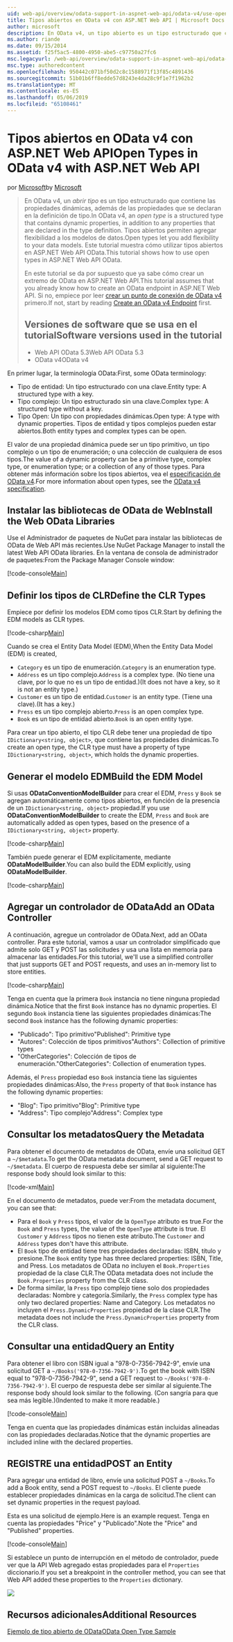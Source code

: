 ```yaml
---
uid: web-api/overview/odata-support-in-aspnet-web-api/odata-v4/use-open-types-in-odata-v4
title: Tipos abiertos en OData v4 con ASP.NET Web API | Microsoft Docs
author: microsoft
description: En OData v4, un tipo abierto es un tipo estructurado que contiene las propiedades dinámicas, además de las propiedades que se declaran en la definición de tipo. Abrir...
ms.author: riande
ms.date: 09/15/2014
ms.assetid: f25f5ac5-4800-4950-abe5-c97750a27fc6
msc.legacyurl: /web-api/overview/odata-support-in-aspnet-web-api/odata-v4/use-open-types-in-odata-v4
msc.type: authoredcontent
ms.openlocfilehash: 950442c071bf50d2c8c1588971f13f85c4891436
ms.sourcegitcommit: 51b01b6ff8edde57d8243e4da28c9f1e7f1962b2
ms.translationtype: MT
ms.contentlocale: es-ES
ms.lasthandoff: 05/06/2019
ms.locfileid: "65108461"
---
```

# <a name="open-types-in-odata-v4-with-aspnet-web-api"></a><span data-ttu-id="c9c27-104">Tipos abiertos en OData v4 con ASP.NET Web API</span><span class="sxs-lookup"><span data-stu-id="c9c27-104">Open Types in OData v4 with ASP.NET Web API</span></span>

<span data-ttu-id="c9c27-105">por [Microsoft](https://github.com/microsoft)</span><span class="sxs-lookup"><span data-stu-id="c9c27-105">by [Microsoft](https://github.com/microsoft)</span></span>

> <span data-ttu-id="c9c27-106">En OData v4, un *abrir tipo* es un tipo estructurado que contiene las propiedades dinámicas, además de las propiedades que se declaran en la definición de tipo.</span><span class="sxs-lookup"><span data-stu-id="c9c27-106">In OData v4, an *open type* is a structured type that contains dynamic properties, in addition to any properties that are declared in the type definition.</span></span> <span data-ttu-id="c9c27-107">Tipos abiertos permiten agregar flexibilidad a los modelos de datos.</span><span class="sxs-lookup"><span data-stu-id="c9c27-107">Open types let you add flexibility to your data models.</span></span> <span data-ttu-id="c9c27-108">Este tutorial muestra cómo utilizar tipos abiertos en ASP.NET Web API OData.</span><span class="sxs-lookup"><span data-stu-id="c9c27-108">This tutorial shows how to use open types in ASP.NET Web API OData.</span></span>
> 
> <span data-ttu-id="c9c27-109">En este tutorial se da por supuesto que ya sabe cómo crear un extremo de OData en ASP.NET Web API.</span><span class="sxs-lookup"><span data-stu-id="c9c27-109">This tutorial assumes that you already know how to create an OData endpoint in ASP.NET Web API.</span></span> <span data-ttu-id="c9c27-110">Si no, empiece por leer [crear un punto de conexión de OData v4](create-an-odata-v4-endpoint.md) primero.</span><span class="sxs-lookup"><span data-stu-id="c9c27-110">If not, start by reading [Create an OData v4 Endpoint](create-an-odata-v4-endpoint.md) first.</span></span>
> 
> ## <a name="software-versions-used-in-the-tutorial"></a><span data-ttu-id="c9c27-111">Versiones de software que se usa en el tutorial</span><span class="sxs-lookup"><span data-stu-id="c9c27-111">Software versions used in the tutorial</span></span>
> 
> 
> - <span data-ttu-id="c9c27-112">Web API OData 5.3</span><span class="sxs-lookup"><span data-stu-id="c9c27-112">Web API OData 5.3</span></span>
> - <span data-ttu-id="c9c27-113">OData v4</span><span class="sxs-lookup"><span data-stu-id="c9c27-113">OData v4</span></span>

<span data-ttu-id="c9c27-114">En primer lugar, la terminología OData:</span><span class="sxs-lookup"><span data-stu-id="c9c27-114">First, some OData terminology:</span></span>

- <span data-ttu-id="c9c27-115">Tipo de entidad: Un tipo estructurado con una clave.</span><span class="sxs-lookup"><span data-stu-id="c9c27-115">Entity type: A structured type with a key.</span></span>
- <span data-ttu-id="c9c27-116">Tipo complejo: Un tipo estructurado sin una clave.</span><span class="sxs-lookup"><span data-stu-id="c9c27-116">Complex type: A structured type without a key.</span></span>
- <span data-ttu-id="c9c27-117">Tipo Open: Un tipo con propiedades dinámicas.</span><span class="sxs-lookup"><span data-stu-id="c9c27-117">Open type: A type with dynamic properties.</span></span> <span data-ttu-id="c9c27-118">Tipos de entidad y tipos complejos pueden estar abiertos.</span><span class="sxs-lookup"><span data-stu-id="c9c27-118">Both entity types and complex types can be open.</span></span>

<span data-ttu-id="c9c27-119">El valor de una propiedad dinámica puede ser un tipo primitivo, un tipo complejo o un tipo de enumeración; o una colección de cualquiera de esos tipos.</span><span class="sxs-lookup"><span data-stu-id="c9c27-119">The value of a dynamic property can be a primitive type, complex type, or enumeration type; or a collection of any of those types.</span></span> <span data-ttu-id="c9c27-120">Para obtener más información sobre los tipos abiertos, vea el [especificación de OData v4](http://www.odata.org/documentation/odata-version-4-0/).</span><span class="sxs-lookup"><span data-stu-id="c9c27-120">For more information about open types, see the [OData v4 specification](http://www.odata.org/documentation/odata-version-4-0/).</span></span>

## <a name="install-the-web-odata-libraries"></a><span data-ttu-id="c9c27-121">Instalar las bibliotecas de OData de Web</span><span class="sxs-lookup"><span data-stu-id="c9c27-121">Install the Web OData Libraries</span></span>

<span data-ttu-id="c9c27-122">Use el Administrador de paquetes de NuGet para instalar las bibliotecas de OData de Web API más recientes.</span><span class="sxs-lookup"><span data-stu-id="c9c27-122">Use NuGet Package Manager to install the latest Web API OData libraries.</span></span> <span data-ttu-id="c9c27-123">En la ventana de consola de administrador de paquetes:</span><span class="sxs-lookup"><span data-stu-id="c9c27-123">From the Package Manager Console window:</span></span>

[!code-console[Main](use-open-types-in-odata-v4/samples/sample1.cmd)]

## <a name="define-the-clr-types"></a><span data-ttu-id="c9c27-124">Definir los tipos de CLR</span><span class="sxs-lookup"><span data-stu-id="c9c27-124">Define the CLR Types</span></span>

<span data-ttu-id="c9c27-125">Empiece por definir los modelos EDM como tipos CLR.</span><span class="sxs-lookup"><span data-stu-id="c9c27-125">Start by defining the EDM models as CLR types.</span></span>

[!code-csharp[Main](use-open-types-in-odata-v4/samples/sample2.cs)]

<span data-ttu-id="c9c27-126">Cuando se crea el Entity Data Model (EDM),</span><span class="sxs-lookup"><span data-stu-id="c9c27-126">When the Entity Data Model (EDM) is created,</span></span>

- <span data-ttu-id="c9c27-127">`Category` es un tipo de enumeración.</span><span class="sxs-lookup"><span data-stu-id="c9c27-127">`Category` is an enumeration type.</span></span>
- <span data-ttu-id="c9c27-128">`Address` es un tipo complejo.</span><span class="sxs-lookup"><span data-stu-id="c9c27-128">`Address` is a complex type.</span></span> <span data-ttu-id="c9c27-129">(No tiene una clave, por lo que no es un tipo de entidad.)</span><span class="sxs-lookup"><span data-stu-id="c9c27-129">(It does not have a key, so it is not an entity type.)</span></span>
- <span data-ttu-id="c9c27-130">`Customer` es un tipo de entidad.</span><span class="sxs-lookup"><span data-stu-id="c9c27-130">`Customer` is an entity type.</span></span> <span data-ttu-id="c9c27-131">(Tiene una clave).</span><span class="sxs-lookup"><span data-stu-id="c9c27-131">(It has a key.)</span></span>
- <span data-ttu-id="c9c27-132">`Press` es un tipo complejo abierto.</span><span class="sxs-lookup"><span data-stu-id="c9c27-132">`Press` is an open complex type.</span></span>
- <span data-ttu-id="c9c27-133">`Book` es un tipo de entidad abierto.</span><span class="sxs-lookup"><span data-stu-id="c9c27-133">`Book` is an open entity type.</span></span>

<span data-ttu-id="c9c27-134">Para crear un tipo abierto, el tipo CLR debe tener una propiedad de tipo `IDictionary<string, object>`, que contiene las propiedades dinámicas.</span><span class="sxs-lookup"><span data-stu-id="c9c27-134">To create an open type, the CLR type must have a property of type `IDictionary<string, object>`, which holds the dynamic properties.</span></span>

## <a name="build-the-edm-model"></a><span data-ttu-id="c9c27-135">Generar el modelo EDM</span><span class="sxs-lookup"><span data-stu-id="c9c27-135">Build the EDM Model</span></span>

<span data-ttu-id="c9c27-136">Si usas **ODataConventionModelBuilder** para crear el EDM, `Press` y `Book` se agregan automáticamente como tipos abiertos, en función de la presencia de un `IDictionary<string, object>` propiedad.</span><span class="sxs-lookup"><span data-stu-id="c9c27-136">If you use **ODataConventionModelBuilder** to create the EDM, `Press` and `Book` are automatically added as open types, based on the presence of a `IDictionary<string, object>` property.</span></span>

[!code-csharp[Main](use-open-types-in-odata-v4/samples/sample3.cs)]

<span data-ttu-id="c9c27-137">También puede generar el EDM explícitamente, mediante **ODataModelBuilder**.</span><span class="sxs-lookup"><span data-stu-id="c9c27-137">You can also build the EDM explicitly, using **ODataModelBuilder**.</span></span>

[!code-csharp[Main](use-open-types-in-odata-v4/samples/sample4.cs)]

## <a name="add-an-odata-controller"></a><span data-ttu-id="c9c27-138">Agregar un controlador de OData</span><span class="sxs-lookup"><span data-stu-id="c9c27-138">Add an OData Controller</span></span>

<span data-ttu-id="c9c27-139">A continuación, agregue un controlador de OData.</span><span class="sxs-lookup"><span data-stu-id="c9c27-139">Next, add an OData controller.</span></span> <span data-ttu-id="c9c27-140">Para este tutorial, vamos a usar un controlador simplificado que admite solo GET y POST las solicitudes y usa una lista en memoria para almacenar las entidades.</span><span class="sxs-lookup"><span data-stu-id="c9c27-140">For this tutorial, we'll use a simplified controller that just supports GET and POST requests, and uses an in-memory list to store entities.</span></span>

[!code-csharp[Main](use-open-types-in-odata-v4/samples/sample5.cs)]

<span data-ttu-id="c9c27-141">Tenga en cuenta que la primera `Book` instancia no tiene ninguna propiedad dinámica.</span><span class="sxs-lookup"><span data-stu-id="c9c27-141">Notice that the first `Book` instance has no dynamic properties.</span></span> <span data-ttu-id="c9c27-142">El segundo `Book` instancia tiene las siguientes propiedades dinámicas:</span><span class="sxs-lookup"><span data-stu-id="c9c27-142">The second `Book` instance has the following dynamic properties:</span></span>

- <span data-ttu-id="c9c27-143">"Publicado": Tipo primitivo</span><span class="sxs-lookup"><span data-stu-id="c9c27-143">"Published": Primitive type</span></span>
- <span data-ttu-id="c9c27-144">"Autores": Colección de tipos primitivos</span><span class="sxs-lookup"><span data-stu-id="c9c27-144">"Authors": Collection of primitive types</span></span>
- <span data-ttu-id="c9c27-145">"OtherCategories": Colección de tipos de enumeración.</span><span class="sxs-lookup"><span data-stu-id="c9c27-145">"OtherCategories": Collection of enumeration types.</span></span>

<span data-ttu-id="c9c27-146">Además, el `Press` propiedad eso `Book` instancia tiene las siguientes propiedades dinámicas:</span><span class="sxs-lookup"><span data-stu-id="c9c27-146">Also, the `Press` property of that `Book` instance has the following dynamic properties:</span></span>

- <span data-ttu-id="c9c27-147">"Blog": Tipo primitivo</span><span class="sxs-lookup"><span data-stu-id="c9c27-147">"Blog": Primitive type</span></span>
- <span data-ttu-id="c9c27-148">"Address": Tipo complejo</span><span class="sxs-lookup"><span data-stu-id="c9c27-148">"Address": Complex type</span></span>

## <a name="query-the-metadata"></a><span data-ttu-id="c9c27-149">Consultar los metadatos</span><span class="sxs-lookup"><span data-stu-id="c9c27-149">Query the Metadata</span></span>

<span data-ttu-id="c9c27-150">Para obtener el documento de metadatos de OData, envíe una solicitud GET a `~/$metadata`.</span><span class="sxs-lookup"><span data-stu-id="c9c27-150">To get the OData metadata document, send a GET request to `~/$metadata`.</span></span> <span data-ttu-id="c9c27-151">El cuerpo de respuesta debe ser similar al siguiente:</span><span class="sxs-lookup"><span data-stu-id="c9c27-151">The response body should look similar to this:</span></span>

[!code-xml[Main](use-open-types-in-odata-v4/samples/sample6.xml?highlight=5,21)]

<span data-ttu-id="c9c27-152">En el documento de metadatos, puede ver:</span><span class="sxs-lookup"><span data-stu-id="c9c27-152">From the metadata document, you can see that:</span></span>

- <span data-ttu-id="c9c27-153">Para el `Book` y `Press` tipos, el valor de la `OpenType` atributo es true.</span><span class="sxs-lookup"><span data-stu-id="c9c27-153">For the `Book` and `Press` types, the value of the `OpenType` attribute is true.</span></span> <span data-ttu-id="c9c27-154">El `Customer` y `Address` tipos no tienen este atributo.</span><span class="sxs-lookup"><span data-stu-id="c9c27-154">The `Customer` and `Address` types don't have this attribute.</span></span>
- <span data-ttu-id="c9c27-155">El `Book` tipo de entidad tiene tres propiedades declaradas: ISBN, título y presione.</span><span class="sxs-lookup"><span data-stu-id="c9c27-155">The `Book` entity type has three declared properties: ISBN, Title, and Press.</span></span> <span data-ttu-id="c9c27-156">Los metadatos de OData no incluyen el `Book.Properties` propiedad de la clase CLR.</span><span class="sxs-lookup"><span data-stu-id="c9c27-156">The OData metadata does not include the `Book.Properties` property from the CLR class.</span></span>
- <span data-ttu-id="c9c27-157">De forma similar, la `Press` tipo complejo tiene solo dos propiedades declaradas: Nombre y categoría.</span><span class="sxs-lookup"><span data-stu-id="c9c27-157">Similarly, the `Press` complex type has only two declared properties: Name and Category.</span></span> <span data-ttu-id="c9c27-158">Los metadatos no incluyen el `Press.DynamicProperties` propiedad de la clase CLR.</span><span class="sxs-lookup"><span data-stu-id="c9c27-158">The metadata does not include the `Press.DynamicProperties` property from the CLR class.</span></span>

## <a name="query-an-entity"></a><span data-ttu-id="c9c27-159">Consultar una entidad</span><span class="sxs-lookup"><span data-stu-id="c9c27-159">Query an Entity</span></span>

<span data-ttu-id="c9c27-160">Para obtener el libro con ISBN igual a "978-0-7356-7942-9", envíe una solicitud GET a `~/Books('978-0-7356-7942-9')`.</span><span class="sxs-lookup"><span data-stu-id="c9c27-160">To get the book with ISBN equal to "978-0-7356-7942-9", send a GET request to `~/Books('978-0-7356-7942-9')`.</span></span> <span data-ttu-id="c9c27-161">El cuerpo de respuesta debe ser similar al siguiente.</span><span class="sxs-lookup"><span data-stu-id="c9c27-161">The response body should look similar to the following.</span></span> <span data-ttu-id="c9c27-162">(Con sangría para que sea más legible.)</span><span class="sxs-lookup"><span data-stu-id="c9c27-162">(Indented to make it more readable.)</span></span>

[!code-console[Main](use-open-types-in-odata-v4/samples/sample7.cmd?highlight=8-13,15-23)]

<span data-ttu-id="c9c27-163">Tenga en cuenta que las propiedades dinámicas están incluidas alineadas con las propiedades declaradas.</span><span class="sxs-lookup"><span data-stu-id="c9c27-163">Notice that the dynamic properties are included inline with the declared properties.</span></span>

## <a name="post-an-entity"></a><span data-ttu-id="c9c27-164">REGISTRE una entidad</span><span class="sxs-lookup"><span data-stu-id="c9c27-164">POST an Entity</span></span>

<span data-ttu-id="c9c27-165">Para agregar una entidad de libro, envíe una solicitud POST a `~/Books`.</span><span class="sxs-lookup"><span data-stu-id="c9c27-165">To add a Book entity, send a POST request to `~/Books`.</span></span> <span data-ttu-id="c9c27-166">El cliente puede establecer propiedades dinámicas en la carga de solicitud.</span><span class="sxs-lookup"><span data-stu-id="c9c27-166">The client can set dynamic properties in the request payload.</span></span>

<span data-ttu-id="c9c27-167">Esta es una solicitud de ejemplo.</span><span class="sxs-lookup"><span data-stu-id="c9c27-167">Here is an example request.</span></span> <span data-ttu-id="c9c27-168">Tenga en cuenta las propiedades "Price" y "Publicado".</span><span class="sxs-lookup"><span data-stu-id="c9c27-168">Note the "Price" and "Published" properties.</span></span>

[!code-console[Main](use-open-types-in-odata-v4/samples/sample8.cmd?highlight=10)]

<span data-ttu-id="c9c27-169">Si establece un punto de interrupción en el método de controlador, puede ver que la API Web agregado estas propiedades para el `Properties` diccionario.</span><span class="sxs-lookup"><span data-stu-id="c9c27-169">If you set a breakpoint in the controller method, you can see that Web API added these properties to the `Properties` dictionary.</span></span>

![](use-open-types-in-odata-v4/_static/image1.png)

## <a name="additional-resources"></a><span data-ttu-id="c9c27-170">Recursos adicionales</span><span class="sxs-lookup"><span data-stu-id="c9c27-170">Additional Resources</span></span>

[<span data-ttu-id="c9c27-171">Ejemplo de tipo abierto de OData</span><span class="sxs-lookup"><span data-stu-id="c9c27-171">OData Open Type Sample</span></span>](http://aspnet.codeplex.com/sourcecontrol/latest#Samples/WebApi/OData/v4/ODataOpenTypeSample/ReadMe.txt)
